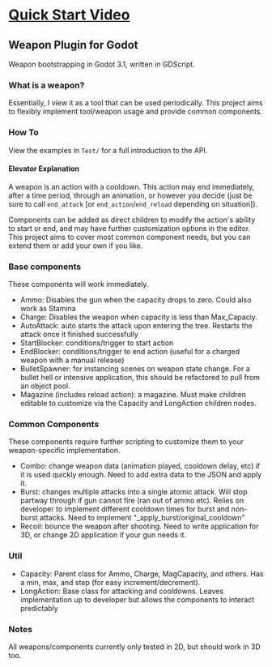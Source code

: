# [Quick Start Video](https://www.youtube.com/watch?v=cn7U2l9FllY&feature=youtu.be)

## Weapon Plugin for Godot

Weapon bootstrapping in Godot 3.1, written in GDScript.

### What is a weapon?

Essentially, I view it as a tool that can be used periodically. 
This project aims to flexibly implement tool/weapon usage and provide common components.

### How To

View the examples in `Test/` for a full introduction to the API.

#### Elevator Explanation

A weapon is an action with a cooldown.
This action may end immediately, after a time period, through an animation, or however you decide (just be sure to call `end_attack` [or `end_action`/`end_reload` depending on situation]).

Components can be added as direct children to modify the action's ability to start or end, and may have further customization options in the editor.
This project aims to cover most common component needs, but you can extend them or add your own if you like.

### Base components

These components will work immediately.

- Ammo: Disables the gun when the capacity drops to zero. Could also work as Stamina
- Charge: Disables the weapon when capacity is less than Max_Capaciy. 
- AutoAttack: auto starts the attack upon entering the tree. Restarts the attack once it finished successfully
- StartBlocker: conditions/trigger to start action
- EndBlocker: conditions/trigger to end action (useful for a charged weapon with a manual release)
- BulletSpawner: for instancing scenes on weapon state change. For a bullet hell or intensive application, this should be refactored to pull from an object pool.
- Magazine (includes reload action): a magazine. Must make children editable to customize via the Capacity and LongAction children nodes.

### Common Components

These components require further scripting to customize them to your weapon-specific implementation.

- Combo: change weapon data (animation played, cooldown delay, etc) if it is used quickly enough. Need to add extra data to the JSON and apply it.
- Burst: changes multiple attacks into a single atomic attack. Will stop partway through if gun cannot fire (ran out of ammo etc). Relies on developer to implement different cooldown times for burst and non-burst attacks. Need to implement "_apply_burst/original_cooldown"
- Recoil: bounce the weapon after shooting. Need to write application for 3D, or change 2D application if your gun needs it.


### Util

- Capacity: Parent class for Ammo, Charge, MagCapacity, and others. Has a min, max, and step (for easy increment/decrement).
- LongAction: Base class for attacking and cooldowns. Leaves implementation up to developer but allows the components to interact predictably

### Notes

All weapons/components currently only tested in 2D, but should work in 3D too.
